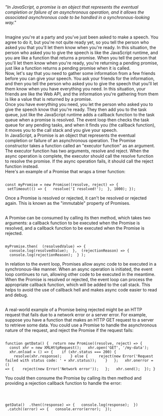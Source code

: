 _"In JavaScript, a promise is an object that represents the eventual completion or failure of an asynchronous operation, and it allows the associated asynchronous code to be handled in a synchronous-looking way."_

<br/>
Imagine you're at a party and you've just been asked to make a speech. You agree to do it, but you're not quite ready yet, so you tell the person who asked you that you'll let them know when you're ready. In this situation, the person who asked you to give the speech is like the JavaScript runtime, and you are like a function that returns a promise. When you tell the person that you'll let them know when you're ready, you're returning a pending promise, just like a function returns a pending promise when it is called.

<br/>
Now, let's say that you need to gather some information from a few friends before you can give your speech. You ask your friends for the information, and then you tell the person who asked you to give the speech that you'll let them know when you have everything you need. In this situation, your friends are like the Web API, and the information you're gathering from them is like a value that is returned by a promise.

<br/>
Once you have everything you need, you let the person who asked you to give the speech know that you're ready. They then add you to the task queue, just like the JavaScript runtime adds a callback function to the task queue when a promise is resolved. The event loop then checks the task queue for any pending tasks, and when it finds you (the callback function), it moves you to the call stack and you give your speech.

<br/>
In JavaScript, a Promise is an object that represents the eventual completion or failure of an asynchronous operation. The Promise constructor takes a function called an "executor function" as an argument. The executor function has two arguments, resolve and reject. When the async operation is complete, the executor should call the resolve function to resolve the promise. If the async operation fails, it should call the reject function instead.

<br/>
Here's an example of a Promise that wraps a timer function:

<Code language='javascript'>

const myPromise = new Promise((resolve, reject) => {
&nbsp;setTimeout(() => {
&nbsp;&nbsp;resolve('I resolved!');
&nbsp;}, 1000);
});
</Code>

Once a Promise is resolved or rejected, it can't be resolved or rejected again. This is known as the "immutable" property of Promises.

<br/>
A Promise can be consumed by calling its then method, which takes two arguments: a callback function to be executed when the Promise is resolved, and a callback function to be executed when the Promise is rejected.

<Code language='javascript'>

myPromise.then(
&nbsp;(resolvedValue) => {
&nbsp;&nbsp;console.log(resolvedValue);
&nbsp;},
&nbsp;(rejectionReason) => {
&nbsp;&nbsp;console.log(rejectionReason);
&nbsp;}
);
</Code>

In relation to the event loop, Promises allow async code to be executed in a synchronous-like manner. When an async operation is initiated, the event loop continues to run, allowing other code to be executed in the meantime. When the Promise is resolved or rejected, the event loop can process the appropriate callback function, which will be added to the call stack. This helps to avoid the use of callback hell and makes async code easier to read and debug.

<br/>
A real-world example of a Promise being rejected might be an HTTP request that fails due to a network error or a server error. For example, suppose you have a function that makes an HTTP GET request to a server to retrieve some data. You could use a Promise to handle the asynchronous nature of the request, and reject the Promise if the request fails:

<Code language='javascript'>

function getData() {
&nbsp;return new Promise((resolve, reject) => {
&nbsp;&nbsp;const xhr = new XMLHttpRequest();
&nbsp;&nbsp;xhr.open('GET', '/my-data');
&nbsp;&nbsp;xhr.onload = () => {
&nbsp;&nbsp;&nbsp;if (xhr.status === 200) {
&nbsp;&nbsp;&nbsp;&nbsp;resolve(xhr.response);
&nbsp;&nbsp;&nbsp;} else {
&nbsp;&nbsp;&nbsp;&nbsp;reject(new Error('Request failed with status code: ' + xhr.status));
&nbsp;&nbsp;&nbsp;}
&nbsp;&nbsp;};
&nbsp;&nbsp;xhr.onerror = () => {
&nbsp;&nbsp;&nbsp;reject(new Error('Network error'));
&nbsp;&nbsp;};
&nbsp;&nbsp;xhr.send();
&nbsp;});
}
</Code>

You could then consume the Promise by calling its then method and providing a rejection callback function to handle the error:

<Code language='javascript'>

getData()
&nbsp;.then((response) => {
&nbsp;&nbsp;console.log(response);
&nbsp;})
&nbsp;.catch((error) => {
&nbsp;&nbsp;console.error(error);
&nbsp;});
</Code>
